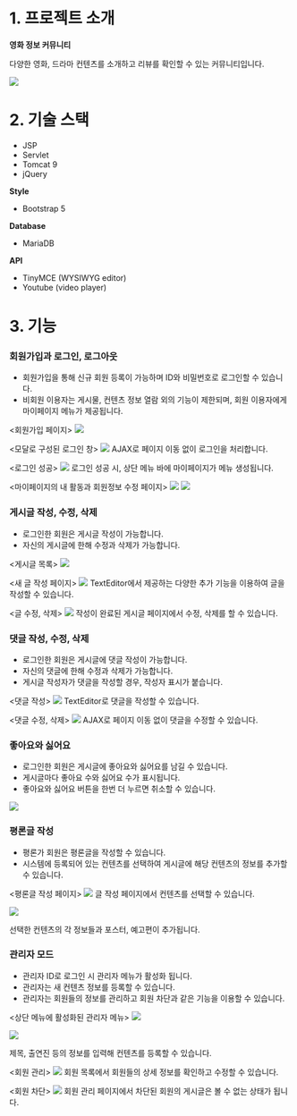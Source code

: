 # 1. 프로젝트 소개

**영화 정보 커뮤니티**

다양한 영화, 드라마 컨텐츠를 소개하고 리뷰를 확인할 수 있는 커뮤니티입니다.

<img src="https://github.com/ddgmmn1002/movie/assets/33245033/b655170e-fb59-42d2-9ec7-42b1118bedc3">
</img>

# 2. 기술 스택

- JSP
- Servlet
- Tomcat 9
- jQuery

**Style**
- Bootstrap 5

**Database**
- MariaDB

**API**
- TinyMCE (WYSIWYG editor)
- Youtube (video player)

# 3. 기능

### 회원가입과 로그인, 로그아웃
- 회원가입을 통해 신규 회원 등록이 가능하며 ID와 비밀번호로 로그인할 수 있습니다.
- 비회원 이용자는 게시물, 컨텐츠 정보 열람 외의 기능이 제한되며, 회원 이용자에게 마이페이지 메뉴가 제공됩니다.

<회원가입 페이지>
<img src="https://github.com/ddgmmn1002/movie/assets/33245033/c2cfb31a-e2b8-4ac1-aed3-76fe63715bc1" />

<모달로 구성된 로그인 창>
<img src="https://github.com/ddgmmn1002/movie/assets/33245033/838d1a93-5fc0-4a10-aaf2-ef32fda48f42" />
AJAX로 페이지 이동 없이 로그인을 처리합니다.

<로그인 성공>
<img src="https://github.com/ddgmmn1002/movie/assets/33245033/5c84e5c6-f995-4e61-a9ae-f5d5feba2d4e" />
로그인 성공 시, 상단 메뉴 바에 마이페이지가 메뉴 생성됩니다.

<마이페이지의 내 활동과 회원정보 수정 페이지>
<img src="https://github.com/ddgmmn1002/movie/assets/33245033/5a5f3632-3f6e-4479-9a18-3bc5f0a2899c" />
<img src="https://github.com/ddgmmn1002/movie/assets/33245033/a1fabc6c-1d33-4397-926f-089bd3bb89df" />


### 게시글 작성, 수정, 삭제
- 로그인한 회원은 게시글 작성이 가능합니다.
- 자신의 게시글에 한해 수정과 삭제가 가능합니다.

<게시글 목록>
<img src="https://github.com/ddgmmn1002/movie/assets/33245033/b6f66ca8-6e92-411b-b117-a73ee732b8b9" />

<새 글 작성 페이지>
<img src="https://github.com/ddgmmn1002/movie/assets/33245033/c60daee9-2065-4c2b-97bf-d0004b75c5b9" />
TextEditor에서 제공하는 다양한 추가 기능을 이용하여 글을 작성할 수 있습니다.

<글 수정, 삭제>
<img src="https://github.com/ddgmmn1002/movie/assets/33245033/b998cfe9-d516-4709-9afb-a003160722ef" />
작성이 완료된 게시글 페이지에서 수정, 삭제를 할 수 있습니다.


### 댓글 작성, 수정, 삭제
- 로그인한 회원은 게시글에 댓글 작성이 가능합니다.
- 자신의 댓글에 한해 수정과 삭제가 가능합니다.
- 게시글 작성자가 댓글을 작성할 경우, 작성자 표시가 붙습니다.

<댓글 작성>
<img src="https://github.com/ddgmmn1002/movie/assets/33245033/774c18fa-24c1-4118-bfe4-f0aedf7e78e0" />
TextEditor로 댓글을 작성할 수 있습니다.

<댓글 수정, 삭제>
<img src="https://github.com/ddgmmn1002/movie/assets/33245033/f0f57f68-7239-4ec7-8fe3-25788126276a" />
AJAX로 페이지 이동 없이 댓글을 수정할 수 있습니다.


### 좋아요와 싫어요
- 로그인한 회원은 게시글에 좋아요와 싫어요를 남길 수 있습니다.
- 게시글마다 좋아요 수와 싫어요 수가 표시됩니다.
- 좋아요와 싫어요 버튼을 한번 더 누르면 취소할 수 있습니다.

<img src="https://github.com/ddgmmn1002/movie/assets/33245033/8f602e69-1b96-4fa6-a05c-87fb7136aab7" />


### 평론글 작성
- 평론가 회원은 평론글을 작성할 수 있습니다.
- 시스템에 등록되어 있는 컨텐츠를 선택하여 게시글에 해당 컨텐츠의 정보를 추가할 수 있습니다.

<평론글 작성 페이지>
<img src="https://github.com/ddgmmn1002/movie/assets/33245033/114967e8-57ce-4356-9d2e-325959db08b0" />
글 작성 페이지에서 컨텐츠를 선택할 수 있습니다.

<img src="https://github.com/ddgmmn1002/movie/assets/33245033/64748d49-6e46-4fad-8432-6aeabebc490e" />

선택한 컨텐츠의 각 정보들과 포스터, 예고편이 추가됩니다.


### 관리자 모드
- 관리자 ID로 로그인 시 관리자 메뉴가 활성화 됩니다.
- 관리자는 새 컨텐츠 정보를 등록할 수 있습니다.
- 관리자는 회원들의 정보를 관리하고 회원 차단과 같은 기능을 이용할 수 있습니다.

<상단 메뉴에 활성화된 관리자 메뉴>
<img src="https://github.com/ddgmmn1002/movie/assets/33245033/7cfc23ac-405f-4e3c-b876-ca1c64c468ef" />

<img src="https://github.com/ddgmmn1002/movie/assets/33245033/f2bc7daa-967f-40b1-9f93-a6bb86034388" />

제목, 출연진 등의 정보를 입력해 컨텐츠를 등록할 수 있습니다.


<회원 관리>
<img src="https://github.com/ddgmmn1002/movie/assets/33245033/72617f49-d229-44b0-baa6-90dcff223e11" />
회원 목록에서 회원들의 상세 정보를 확인하고 수정할 수 있습니다.

<회원 차단>
<img src="https://github.com/ddgmmn1002/movie/assets/33245033/4f095cb7-705d-408c-ac3c-b49f47bda39e" />
회원 관리 페이지에서 차단된 회원의 게시글은 볼 수 없는 상태가 됩니다.
